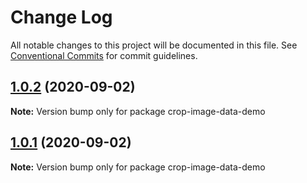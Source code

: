 # Change Log

All notable changes to this project will be documented in this file.
See [Conventional Commits](https://conventionalcommits.org) for commit guidelines.

## [1.0.2](https://github.com/duniul/crop-image-data/compare/v1.0.1...v1.0.2) (2020-09-02)

**Note:** Version bump only for package crop-image-data-demo





## [1.0.1](https://github.com/duniul/crop-image-data/compare/v1.0.0...v1.0.1) (2020-09-02)

**Note:** Version bump only for package crop-image-data-demo
